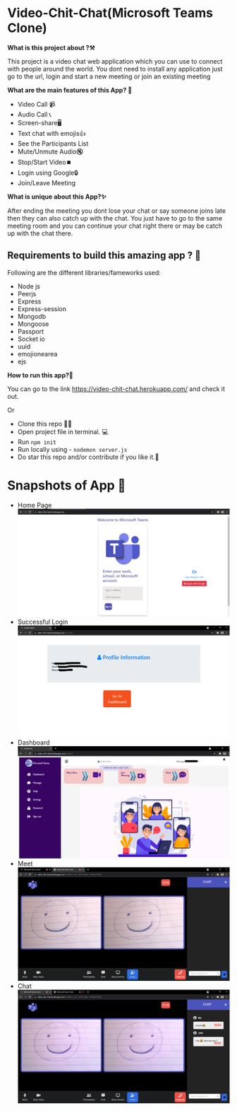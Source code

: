 # Video-Chit-Chat(Microsoft Teams Clone)

**What is this project about ?⚒️**

This project is a video chat web application which you can use to connect with people around the world. You dont need to install any application just go to the url, login and start a new meeting or join an existing meeting

**What are the main features of this App? 🔐**

- Video Call 📹
- Audio Call 📞
- Screen-share🖥️
- Text chat with emojis👍
- See the Participants List
- Mute/Unmute Audio🔇
- Stop/Start Video⏹️
- Login using Google🔒
- Join/Leave Meeting

**What is unique about this App?✨**

After ending the meeting you dont lose your chat or say someone joins late then they can also catch up with the chat. You just have to go to the same meeting room and you can continue your chat right there or may be catch up with the chat there.

## Requirements to build this amazing app ? 📒

Following are the different libraries/fameworks used:

- Node js
- Peerjs
- Express
- Express-session
- Mongodb
- Mongoose
- Passport
- Socket io
- uuid
- emojionearea
- ejs

**How to run this app?📲**

You can go to the link https://video-chit-chat.herokuapp.com/ and check it out.

Or

- Clone this repo 👩‍💻
- Open project file in terminal. 💻
- Run ```npm init```
- Run locally using - `nodemon server.js`
- Do star this repo and/or contribute if you like it.🙂

# Snapshots of App 📸

- Home Page![home](Demonstration-Pictures/Home.png)
- Successful Login
  ![login-successful](Demonstration-Pictures\Success-login.png)
- Dashboard
  ![Dashboard](Demonstration-Pictures\Dashboard.png)
- Meet
  ![Meet](Demonstration-Pictures\Meet.png)
- Chat
  ![Chat](Demonstration-Pictures\Chat.png)
